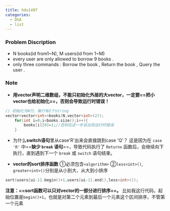 ```yaml
---
title: hdu1497
categories:
  - DSA
  - list
---
```

### Problem Discription
- N books(id from1~N), M users(id from 1~M)
- every user are only allowed to borrow 9 books .
- only three commands : Borrow the book , Return the book , Query the user .

### Note
- **用vector声明二维数组，不能只初始化外层的大vector，一定要==把小vector也给初始化==，否则会导致运行时错误！**
```cpp
// 初始化为N行，每行有2个string
vector<vector<int>>books(N,vector<int>(2));
    for(int i=0;i<books.size();i++){
    	books[i][0]=1;//否则在这一步会出现运行时错误
	}
```

- 为什么**switch语句**里从case'R'出来会直接跳到case 'Q'？
这是因为在 `case 'R'` 中==**缺少 `break` 语句**==，导致代码执行了 `Returnx` 函数后，会继续向下执行，直到遇到下一个 `break` 或 `switch` 语句结束。

- **vector的sort排序函数**
  ①必须包含`<algorithm>`
  ②`less<int>()`, `greater<int>()`分别是从小到大、从大到小排序
```cpp
sort(users[ui-1].begin()+1,users[ui-1].end(),less<int>());
```

**注意：==sort函数可以只对vector的一部分进行排序==。**
比如我这行代码，起始位置是`begin()+1`，也就是对第二个元素到最后一个元素这个区间排序，不管第一个元素
